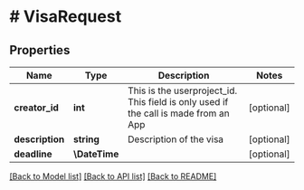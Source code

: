 # # VisaRequest

## Properties

Name | Type | Description | Notes
------------ | ------------- | ------------- | -------------
**creator_id** | **int** | This is the userproject_id. This field is only used if the call is made from an App | [optional]
**description** | **string** | Description of the visa | [optional]
**deadline** | **\DateTime** |  | [optional]

[[Back to Model list]](../../README.md#models) [[Back to API list]](../../README.md#endpoints) [[Back to README]](../../README.md)
